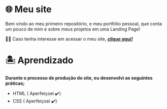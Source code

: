 # 🌐 Meu site
 Bem vindo ao meu primeiro repositório, e meu portfólio pessoal, que conta um pouco de mim e sobre meus projetos em uma Landing Page!
 
 👨‍💻 Caso tenha interesse em acessar o meu site, [**_clique aqui!_**](https://esdrasaslc.github.io/meu-site/)

 # 🏝️ Aprendizado

 **Durante o processo de produção do site, eu desenvolvi as seguintes práticas;**
    
 * HTML ( Aperfeiçoei ✔️)
 * CSS ( Aperfeiçoei ✔️)
